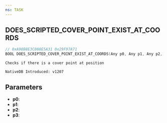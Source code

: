 ```yaml
---
ns: TASK
---
```

## DOES_SCRIPTED_COVER_POINT_EXIST_AT_COORDS

```c
// 0xA98B8E3C088E5A31 0x29F97A71
BOOL DOES_SCRIPTED_COVER_POINT_EXIST_AT_COORDS(Any p0, Any p1, Any p2, Any p3);
```

```
Checks if there is a cover point at position

NativeDB Introduced: v1207
```

## Parameters
* **p0**:
* **p1**:
* **p2**:
* **p3**:
